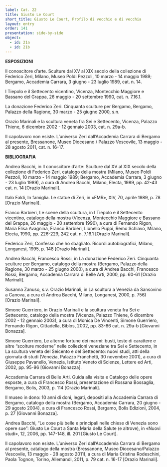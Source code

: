 ```yaml
---
label: Cat. 22
title: Giusto Le Court
short_title: Giusto Le Court, Profilo di vecchio e di vecchia
layout: entry
order: 141
presentation: side-by-side
object:
  - id: 21a
  - id: 21b
---
```


**ESPOSIZIONI**

Il conoscitore d’arte. Sculture dal XV al XIX secolo della collezione di Federico Zeri, Milano, Museo Poldi Pezzoli, 10 marzo - 14 maggio 1989; Bergamo, Accademia Carrara, 3 giugno - 23 luglio 1989, cat. n. 14.

I Tiepolo e il Settecento vicentino, Vicenza, Montecchio Maggiore e Bassano del Grappa, 26 maggio - 20 settembre 1990, cat. n. 7.16.1. 

La donazione Federico Zeri. Cinquanta sculture per Bergamo, Bergamo, Palazzo della Ragione, 30 marzo - 25 giugno 2000, s.n.

Orazio Marinali e la scultura veneta fra Sei e Settecento, Vicenza, Palazzo Thiene, 6 dicembre 2002 - 12 gennaio 2003, cat. n. 29a-b. 

Il capolavoro non esiste. L’universo Zeri dall’Accademia Carrara di Bergamo al presente, Bressanone, Museo Diocesano / Palazzo Vescovile, 13 maggio - 28 agosto 2011, cat. n. 16-17.



**BIBLIOGRAFIA**

Andrea Bacchi, in Il conoscitore d’arte: Sculture dal XV al XIX secolo della collezione di Federico Zeri, catalogo della mostra (Milano, Museo Poldi Pezzoli, 10 marzo - 14 maggio 1989; Bergamo, Accademia Carrara, 3 giugno - 23 luglio 1989), a cura di Andrea Bacchi, Milano, Electa, 1989, pp. 42-43 cat. n. 14 [Orazio Marinali].

Italo Faldi, In famiglia. Le statue di Zeri, in «FMR», XIV, 70, aprile 1989, p. 78 [Orazio Marinali].

Franco Barbieri, Le scene della scultura, in I Tiepolo e il Settecento vicentino, catalogo della mostra (Vicenza, Montecchio Maggiore e Bassano del Grappa, 26 maggio - 20 settembre 1990), a cura di Fernando Rigon, Maria Elisa Avagnina, Franco Barbieri, Lionello Puppi, Remo Schiavo, Milano, Electa, 1990, pp. 226-229, 242 cat. n. 7.16.1 [Orazio Marinali].

Federico Zeri, Confesso che ho sbagliato. Ricordi autobiografici, Milano, Longanesi, 1995, p. 148 [Orazio Marinali].

Andrea Bacchi, Francesco Rossi, in La donazione Federico Zeri. Cinquanta sculture per Bergamo, catalogo della mostra (Bergamo, Palazzo della Ragione, 30 marzo - 25 giugno 2000), a cura di Andrea Bacchi, Francesco Rossi, Bergamo, Accademia Carrara di Belle Arti, 2000, pp. 60-61 [Orazio Marinali].

Susanna Zanuso, s.v. Orazio Marinali, in La scultura a Venezia da Sansovino a Canova, a cura di Andrea Bacchi, Milano, Longanesi, 2000, p. 756) [Orazio Marinali].

Simone Guerriero, in Orazio Marinali e la scultura veneta fra Sei e Settecento, catalogo della mostra (Vicenza, Palazzo Thiene, 6 dicembre 2002 - 12 gennaio 2003), a cura di Monica De Vincenti, Simone Guerriero, Fernando Rigon, Cittadella, Biblos, 2002, pp. 83-86 cat. n. 29a-b [Giovanni Bonazza].

Simone Guerriero, Le alterne fortune dei marmi: busti, teste di carattere e altre “scolture moderne” nelle collezioni veneziane tra Sei e Settecento, in La scultura veneta del Seicento e del Settecento: nuovi studi, atti della giornata di studi (Venezia, Palazzo Franchetti, 30 novembre 2001), a cura di Giuseppe Pavanello, Venezia, Istituto Veneto di Scienze, Lettere ed Arti, 2002, pp. 95-96 [Giovanni Bonazza].

Accademia Carrara di Belle Arti. Guida alla visita e Catalogo delle opere esposte, a cura di Francesco Rossi, presentazione di Rossana Bossaglia, Bergamo, Bolis, 2003, p. 114 [Orazio Marinali].

Il museo in dono: 10 anni di doni, legati, depositi alla Accademia Carrara di Bergamo, catalogo della mostra (Bergamo, Accademia Carrara, 20 giugno - 29 agosto 2004), a cura di Francesco Rossi, Bergamo, Bolis Edizioni, 2004, p. 27 [Giovanni Bonazza].

Andrea Bacchi, “Le cose più belle e principali nelle chiese di Venezia sono opere sue”: Giusto Le Court a Santa Maria della Salute (e altrove), in «Nuovi studi», 12, 2006, pp. 147-148, ill. 201 [Giusto Le Court].

Il capolavoro non esiste. L’universo Zeri dall’Accademia Carrara di Bergamo al presente, catalogo della mostra (Bressanone, Museo Diocesano/Palazzo Vescovile, 13 maggio - 28 agosto 2011), a cura di Maria Cristina Rodeschini, Paola Tognon, Torino, Allemandi, 2011, p. 79 cat. n. 16-17 [Orazio Marinali].


